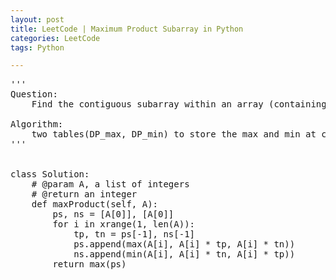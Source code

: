 ```yaml
---
layout: post
title: LeetCode | Maximum Product Subarray in Python
categories: LeetCode
tags: Python

---
```

<!-- import js for mathjax -->
<script src="http://cdn.mathjax.org/mathjax/latest/MathJax.js?config=default"></script>
<script type="text/x-mathjax-config">
MathJax.Hub.Config({
tex2jax: {inlineMath: [['$','$'], ['\\(','\\)']]}
});
</script>


<pre>
'''
Question:
    Find the contiguous subarray within an array (containing at least one number) which has the largest product.

Algorithm:
    two tables(DP_max, DP_min) to store the max and min at currenet index i by compareing three values(A[i], A[i] * DP_max[-1], A[i] * DP_min[-1]) respectively
'''


class Solution:
    # @param A, a list of integers
    # @return an integer
    def maxProduct(self, A):
        ps, ns = [A[0]], [A[0]]
        for i in xrange(1, len(A)):
            tp, tn = ps[-1], ns[-1]
            ps.append(max(A[i], A[i] * tp, A[i] * tn))
            ns.append(min(A[i], A[i] * tn, A[i] * tp))
        return max(ps)
</pre>
